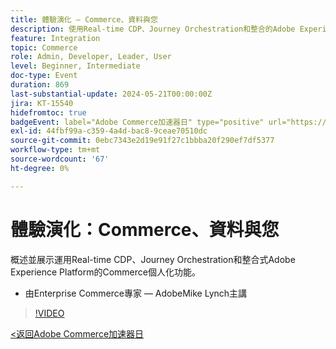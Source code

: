 ```yaml
---
title: 體驗演化 — Commerce、資料與您
description: 使用Real-time CDP、Journey Orchestration和整合的Adobe Experience Platform的Commerce個人化概觀。
feature: Integration
topic: Commerce
role: Admin, Developer, Leader, User
level: Beginner, Intermediate
doc-type: Event
duration: 869
last-substantial-update: 2024-05-21T00:00:00Z
jira: KT-15540
hidefromtoc: true
badgeEvent: label="Adobe Commerce加速器日" type="positive" url="https://experienceleague.adobe.com/en/docs/events/apac-commerce-recordings/2024/overview"
exl-id: 44fbf99a-c359-4a4d-bac8-9ceae70510dc
source-git-commit: 0ebc7343e2d19e91f27c1bbba20f290ef7df5377
workflow-type: tm+mt
source-wordcount: '67'
ht-degree: 0%

---
```


# 體驗演化：Commerce、資料與您

概述並展示運用Real-time CDP、Journey Orchestration和整合式Adobe Experience Platform的Commerce個人化功能。

+ 由Enterprise Commerce專家 — AdobeMike Lynch主講

>[!VIDEO](https://video.tv.adobe.com/v/3429266/?learn=on)

[&lt;返回Adobe Commerce加速器日](./overview.md)
